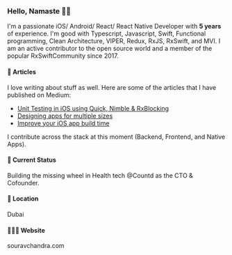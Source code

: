 ### Hello, Namaste 🙏🏻

I'm a passionate iOS/ Android/ React/ React Native Developer with **5 years** of experience. I'm good with Typescript, Javascript, Swift, Functional programming, Clean Architecture, VIPER, Redux, RxJS, RxSwift, and MVI. I am an active contributor to the open source world and a member of the popular RxSwiftCommunity since 2017.

#### 📰 Articles
I love writing about stuff as well. Here are some of the articles that I have published on Medium:

- [Unit Testing in iOS using Quick, Nimble & RxBlocking](https://medium.com/getpulse/unit-testing-in-ios-using-reactorkit-quick-nimble-rxblocking-swift-4-1-a01ccbaff44b)
- [Designing apps for multiple sizes](https://medium.com/getpulse/adaptive-ui-for-multiple-screen-sizes-in-ios-fd8c6999a0a3)
- [Improve your iOS app build time](https://medium.com/getpulse/improving-the-xcode-project-build-times-with-carthage-296deec9ebb4)

I contribute across the stack at this moment (Backend, Frontend, and Native Apps).

#### 🚀 Current Status

Building the missing wheel in Health tech @Countd as the CTO & Cofounder.

#### 📍 Location
Dubai

#### 🧑🏻‍💻 Website
souravchandra.com
